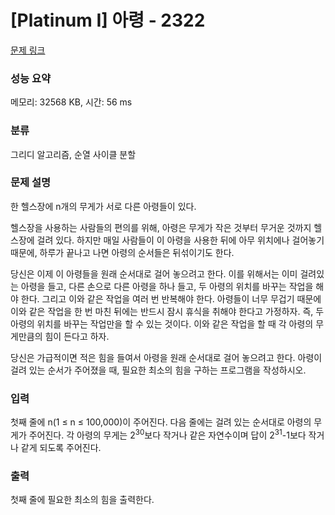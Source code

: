 # [Platinum I] 아령 - 2322 

[문제 링크](https://www.acmicpc.net/problem/2322) 

### 성능 요약

메모리: 32568 KB, 시간: 56 ms

### 분류

그리디 알고리즘, 순열 사이클 분할

### 문제 설명

<p>한 헬스장에 n개의 무게가 서로 다른 아령들이 있다.</p>

<p>헬스장을 사용하는 사람들의 편의를 위해, 아령은 무게가 작은 것부터 무거운 것까지 헬스장에 걸려 있다. 하지만 매일 사람들이 이 아령을 사용한 뒤에 아무 위치에나 걸어놓기 때문에, 하루가 끝나고 나면 아령의 순서들은 뒤섞이기도 한다.</p>

<p>당신은 이제 이 아령들을 원래 순서대로 걸어 놓으려고 한다. 이를 위해서는 이미 걸려있는 아령을 들고, 다른 손으로 다른 아령을 하나 들고, 두 아령의 위치를 바꾸는 작업을 해야 한다. 그리고 이와 같은 작업을 여러 번 반복해야 한다. 아령들이 너무 무겁기 때문에 이와 같은 작업을 한 번 마친 뒤에는 반드시 잠시 휴식을 취해야 한다고 가정하자. 즉, 두 아령의 위치를 바꾸는 작업만을 할 수 있는 것이다. 이와 같은 작업을 할 때 각 아령의 무게만큼의 힘이 든다고 하자.</p>

<p>당신은 가급적이면 적은 힘을 들여서 아령을 원래 순서대로 걸어 놓으려고 한다. 아령이 걸려 있는 순서가 주어졌을 때, 필요한 최소의 힘을 구하는 프로그램을 작성하시오.</p>

### 입력 

 <p>첫째 줄에 n(1 ≤ n ≤ 100,000)이 주어진다. 다음 줄에는 걸려 있는 순서대로 아령의 무게가 주어진다. 각 아령의 무게는 2<sup>30</sup>보다 작거나 같은 자연수이며 답이 2<sup>31</sup>-1보다 작거나 같게 되도록 주어진다.</p>

### 출력 

 <p>첫째 줄에 필요한 최소의 힘을 출력한다.</p>

